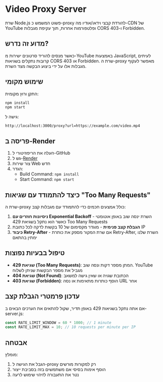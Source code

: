# Video Proxy Server

שרת Node.js פשוט המשמש כ-proxy להורדת קבצי וידאו/אודיו מה-CDN של YouTube ופלטפורמות אחרות, תוך עקיפת מגבלות CORS ו-403 Forbidden.

## מדוע זה נדרש?

כאשר מנסים להוריד סרטונים ישירות מ-YouTube באמצעות JavaScript, לעיתים קרובות נתקלים בשגיאות CORS או 403 Forbidden. שרת ה-proxy מאפשר לעקוף מגבלות אלו על ידי ביצוע הבקשה מצד השרת.

## שימוש מקומי

התקן ורוץ מקומית:

```bash
npm install
npm start
```

גישה ל:

```
http://localhost:3000/proxy?url=https://example.com/video.mp4
```

## פריסה ב-Render

1. העלה את הריפוזיטורי ל-GitHub
2. גש ל-[Render](https://render.com)
3. צור שירות Web חדש
4. הגדר:
   - Build Command: `npm install`
   - Start Command: `npm start`

## כיצד להתמודד עם שגיאות "Too Many Requests"

שרת ה-proxy כולל אמצעים חכמים כדי להתמודד עם מגבלות קצב:

1. **ניסיונות חוזרים עם Exponential Backoff** - השרת ינסה שוב באופן אוטומטי כאשר הוא נתקל בשגיאת 429 Too Many Requests
2. **הגבלת קצב פנימית** - מוגדר מקסימום של 10 בקשות לדקה לכל כתובת IP
3. **כיבוד Retry-After** - אם שרת המקור מספק את כותרת Retry-After, השרת שלנו ימתין בהתאם

## טיפול בבעיות נפוצות

- **שגיאת 429 (Too Many Requests)**: המתן מספר דקות ונסה שוב. YouTube מגביל את מספר הבקשות שניתן לשלוח
- **שגיאת 404 (Not Found)**: הכתובת שגויה או שאין גישה למשאב
- **שגיאת 403 (Forbidden)**: הוסף כותרות מתאימות או נסה URL אחר

## עדכון פרמטרי הגבלת קצב

אם אתה נתקל בשגיאות 429 באופן תדיר, שקול להתאים את הערכים הבאים ב-server.js:

```javascript
const RATE_LIMIT_WINDOW = 60 * 1000; // 1 minute
const RATE_LIMIT_MAX = 10; // 10 requests per minute per IP
```

## אבטחה

מומלץ:
1. הגבל את הגישה ל-proxy רק למקורות מורשים
2. הוסף אימות בסיסי אם משתמשים בזה בסביבת ייצור
3. נטר את התעבורה לזיהוי שימוש לרעה